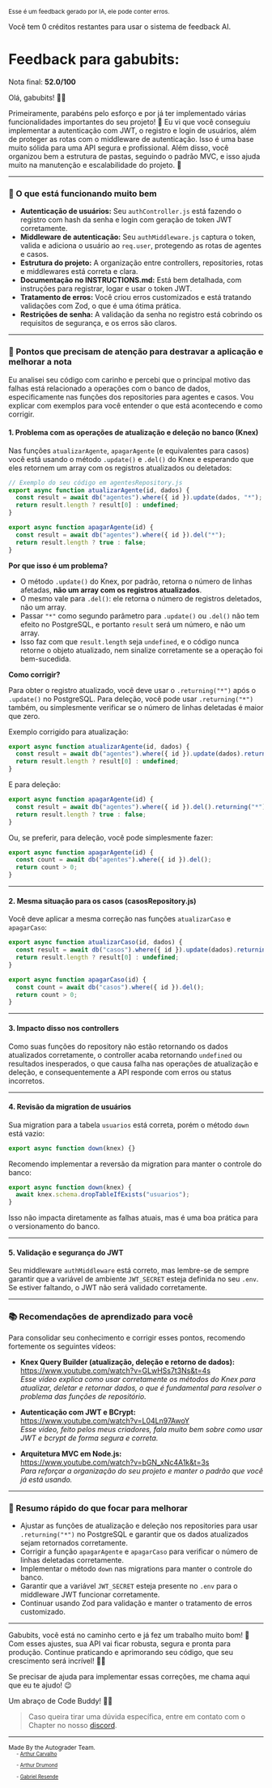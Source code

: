 <sup>Esse é um feedback gerado por IA, ele pode conter erros.</sup>

Você tem 0 créditos restantes para usar o sistema de feedback AI.

# Feedback para gabubits:

Nota final: **52.0/100**

Olá, gabubits! 👋🚀

Primeiramente, parabéns pelo esforço e por já ter implementado várias funcionalidades importantes do seu projeto! 🎉 Eu vi que você conseguiu implementar a autenticação com JWT, o registro e login de usuários, além de proteger as rotas com o middleware de autenticação. Isso é uma base muito sólida para uma API segura e profissional. Além disso, você organizou bem a estrutura de pastas, seguindo o padrão MVC, e isso ajuda muito na manutenção e escalabilidade do projeto. 👏

---

### 🎯 O que está funcionando muito bem

- **Autenticação de usuários:** Seu `authController.js` está fazendo o registro com hash da senha e login com geração de token JWT corretamente.  
- **Middleware de autenticação:** Seu `authMiddleware.js` captura o token, valida e adiciona o usuário ao `req.user`, protegendo as rotas de agentes e casos.  
- **Estrutura do projeto:** A organização entre controllers, repositories, rotas e middlewares está correta e clara.  
- **Documentação no INSTRUCTIONS.md:** Está bem detalhada, com instruções para registrar, logar e usar o token JWT.  
- **Tratamento de erros:** Você criou erros customizados e está tratando validações com Zod, o que é uma ótima prática.  
- **Restrições de senha:** A validação da senha no registro está cobrindo os requisitos de segurança, e os erros são claros.  

---

### 🚨 Pontos que precisam de atenção para destravar a aplicação e melhorar a nota

Eu analisei seu código com carinho e percebi que o principal motivo das falhas está relacionado a operações com o banco de dados, especificamente nas funções dos repositories para agentes e casos. Vou explicar com exemplos para você entender o que está acontecendo e como corrigir.

#### 1. Problema com as operações de atualização e deleção no banco (Knex)

Nas funções `atualizarAgente`, `apagarAgente` (e equivalentes para casos) você está usando o método `.update()` e `.del()` do Knex e esperando que eles retornem um array com os registros atualizados ou deletados:

```js
// Exemplo do seu código em agentesRepository.js
export async function atualizarAgente(id, dados) {
  const result = await db("agentes").where({ id }).update(dados, "*");
  return result.length ? result[0] : undefined;
}

export async function apagarAgente(id) {
  const result = await db("agentes").where({ id }).del("*");
  return result.length ? true : false;
}
```

**Por que isso é um problema?**

- O método `.update()` do Knex, por padrão, retorna o número de linhas afetadas, **não um array com os registros atualizados**.  
- O mesmo vale para `.del()`: ele retorna o número de registros deletados, não um array.  
- Passar `"*"` como segundo parâmetro para `.update()` ou `.del()` não tem efeito no PostgreSQL, e portanto `result` será um número, e não um array.  
- Isso faz com que `result.length` seja `undefined`, e o código nunca retorne o objeto atualizado, nem sinalize corretamente se a operação foi bem-sucedida.  

**Como corrigir?**

Para obter o registro atualizado, você deve usar o `.returning("*")` após o `.update()` no PostgreSQL. Para deleção, você pode usar `.returning("*")` também, ou simplesmente verificar se o número de linhas deletadas é maior que zero.

Exemplo corrigido para atualização:

```js
export async function atualizarAgente(id, dados) {
  const result = await db("agentes").where({ id }).update(dados).returning("*");
  return result.length ? result[0] : undefined;
}
```

E para deleção:

```js
export async function apagarAgente(id) {
  const result = await db("agentes").where({ id }).del().returning("*");
  return result.length ? true : false;
}
```

Ou, se preferir, para deleção, você pode simplesmente fazer:

```js
export async function apagarAgente(id) {
  const count = await db("agentes").where({ id }).del();
  return count > 0;
}
```

---

#### 2. Mesma situação para os casos (casosRepository.js)

Você deve aplicar a mesma correção nas funções `atualizarCaso` e `apagarCaso`:

```js
export async function atualizarCaso(id, dados) {
  const result = await db("casos").where({ id }).update(dados).returning("*");
  return result.length ? result[0] : undefined;
}

export async function apagarCaso(id) {
  const count = await db("casos").where({ id }).del();
  return count > 0;
}
```

---

#### 3. Impacto disso nos controllers

Como suas funções do repository não estão retornando os dados atualizados corretamente, o controller acaba retornando `undefined` ou resultados inesperados, o que causa falha nas operações de atualização e deleção, e consequentemente a API responde com erros ou status incorretos.

---

#### 4. Revisão da migration de usuários

Sua migration para a tabela `usuarios` está correta, porém o método `down` está vazio:

```js
export async function down(knex) {}
```

Recomendo implementar a reversão da migration para manter o controle do banco:

```js
export async function down(knex) {
  await knex.schema.dropTableIfExists("usuarios");
}
```

Isso não impacta diretamente as falhas atuais, mas é uma boa prática para o versionamento do banco.

---

#### 5. Validação e segurança do JWT

Seu middleware `authMiddleware` está correto, mas lembre-se de sempre garantir que a variável de ambiente `JWT_SECRET` esteja definida no seu `.env`. Se estiver faltando, o JWT não será validado corretamente.

---

### 📚 Recomendações de aprendizado para você

Para consolidar seu conhecimento e corrigir esses pontos, recomendo fortemente os seguintes vídeos:

- **Knex Query Builder (atualização, deleção e retorno de dados):**  
  https://www.youtube.com/watch?v=GLwHSs7t3Ns&t=4s  
  *Esse vídeo explica como usar corretamente os métodos do Knex para atualizar, deletar e retornar dados, o que é fundamental para resolver o problema das funções de repositório.*

- **Autenticação com JWT e BCrypt:**  
  https://www.youtube.com/watch?v=L04Ln97AwoY  
  *Esse vídeo, feito pelos meus criadores, fala muito bem sobre como usar JWT e bcrypt de forma segura e correta.*

- **Arquitetura MVC em Node.js:**  
  https://www.youtube.com/watch?v=bGN_xNc4A1k&t=3s  
  *Para reforçar a organização do seu projeto e manter o padrão que você já está usando.*

---

### 📝 Resumo rápido do que focar para melhorar

- Ajustar as funções de atualização e deleção nos repositories para usar `.returning("*")` no PostgreSQL e garantir que os dados atualizados sejam retornados corretamente.  
- Corrigir a função `apagarAgente` e `apagarCaso` para verificar o número de linhas deletadas corretamente.  
- Implementar o método `down` nas migrations para manter o controle do banco.  
- Garantir que a variável `JWT_SECRET` esteja presente no `.env` para o middleware JWT funcionar corretamente.  
- Continuar usando Zod para validação e manter o tratamento de erros customizado.  

---

Gabubits, você está no caminho certo e já fez um trabalho muito bom! 💪 Com esses ajustes, sua API vai ficar robusta, segura e pronta para produção. Continue praticando e aprimorando seu código, que seu crescimento será incrível! 🚀✨

Se precisar de ajuda para implementar essas correções, me chama aqui que eu te ajudo! 😉

Um abraço de Code Buddy! 🤖💙

> Caso queira tirar uma dúvida específica, entre em contato com o Chapter no nosso [discord](https://discord.gg/DryuHVnz).



---
<sup>Made By the Autograder Team.</sup><br>&nbsp;&nbsp;&nbsp;&nbsp;<sup><sup>- [Arthur Carvalho](https://github.com/ArthurCRodrigues)</sup></sup><br>&nbsp;&nbsp;&nbsp;&nbsp;<sup><sup>- [Arthur Drumond](https://github.com/drumondpucminas)</sup></sup><br>&nbsp;&nbsp;&nbsp;&nbsp;<sup><sup>- [Gabriel Resende](https://github.com/gnvr29)</sup></sup>